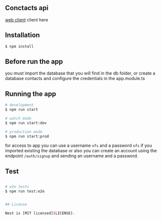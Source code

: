 
## Conctacts api

[web client](https://github.com/neyderF/contacts_web_app) client here

## Installation

```bash
$ npm install
```


## Before run the app

you must import the database that you will find in the db folder, or create a database contacts and configure the credentials in the app.module.ts

## Running the app

```bash
# development
$ npm run start

# watch mode
$ npm run start:dev

# production mode
$ npm run start:prod
```

for access to app you can use a username `nfs` and a password `nfs` if you imported existing the database or also you can create an account using the endpoint `/auth/signup` and sending an username and a password.

## Test

```bash

# e2e tests
$ npm run test:e2e


## License

Nest is [MIT licensed](LICENSE).
